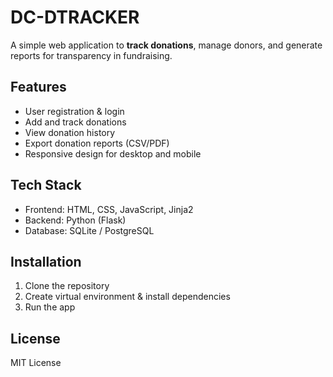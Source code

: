 # DC-DTRACKER

A simple web application to **track donations**, manage donors, and generate reports for transparency in fundraising.

## Features
- User registration & login
- Add and track donations
- View donation history
- Export donation reports (CSV/PDF)
- Responsive design for desktop and mobile

## Tech Stack
- Frontend: HTML, CSS, JavaScript, Jinja2
- Backend: Python (Flask)
- Database: SQLite / PostgreSQL

## Installation
1. Clone the repository
2. Create virtual environment & install dependencies
3. Run the app

## License
MIT License

